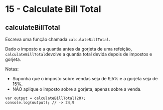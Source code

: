 # 15 - Calculate Bill Total

## calculateBillTotal

Escreva uma função chamada `calculateBillTotal`.

Dado o imposto e a quantia antes da gorjeta de uma refeição, `calculateBillTotal`devolve a quantia total devida depois de impostos e gorjeta.

Notas:

* Suponha que o imposto sobre vendas seja de 9,5% e a gorjeta seja de 15%.
* NÃO aplique o imposto sobre a gorjeta, apenas sobre a venda.

```text
var output = calculateBillTotal(20);
console.log(output); // -> 24,9
```

